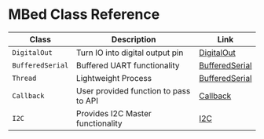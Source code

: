 # MBed Class Reference

| Class | Description | Link |
| --- | --- | --- |
| `DigitalOut` | Turn IO into digital output pin | [DigitalOut](https://os.mbed.com/docs/mbed-os/v6.3/apis/digitalout.html) |
| `BufferedSerial` | Buffered UART functionality | [BufferedSerial](https://os.mbed.com/docs/mbed-os/v6.3/apis/serial-uart-apis.html) |
| `Thread` | Lightweight Process | [BufferedSerial](https://os.mbed.com/docs/mbed-os/v6.3/apis/thread.html) |
| `Callback` | User provided function to pass to API | [Callback](https://os.mbed.com/docs/mbed-os/v6.3/apis/callback.html) |
| `I2C` | Provides I2C Master functionality | [I2C](https://os.mbed.com/docs/mbed-os/v6.3/apis/i2c.html) |
